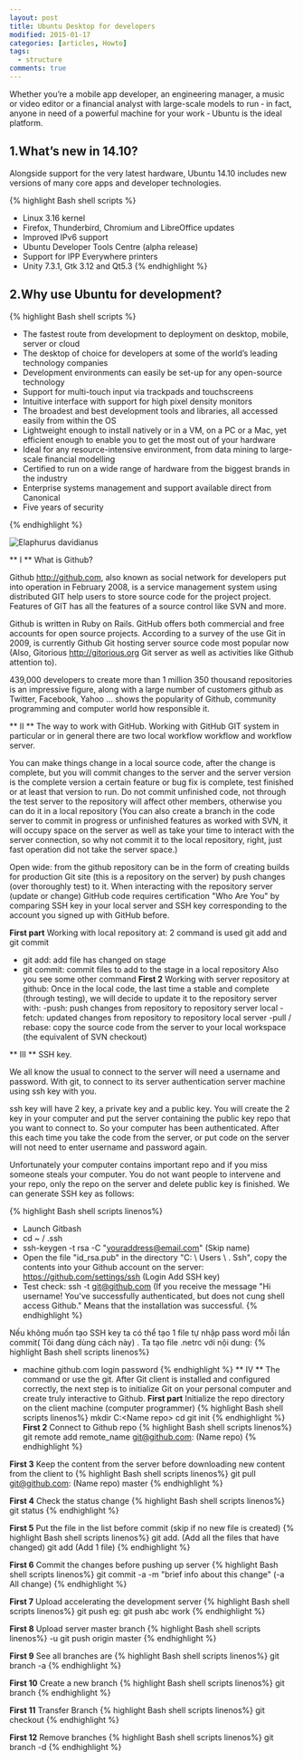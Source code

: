 ```yaml
---
layout: post
title: Ubuntu Desktop for developers
modified: 2015-01-17
categories: [articles, Howto]
tags: 
  - structure
comments: true
---
```

Whether you’re a mobile app developer, an engineering manager, a music or video editor or a financial analyst with large-scale models to run ‐ in fact, anyone in need of a powerful machine for your work ‐ Ubuntu is the ideal platform.

## 1.What’s new in 14.10?

Alongside support for the very latest hardware, Ubuntu 14.10 includes new versions of many core apps and developer technologies.

{% highlight Bash shell scripts %}
- Linux 3.16 kernel
- Firefox, Thunderbird, Chromium and LibreOffice updates
- Improved IPv6 support
- Ubuntu Developer Tools Centre (alpha release)
- Support for IPP Everywhere printers
- Unity 7.3.1, Gtk 3.12 and Qt5.3
{% endhighlight %}

## 2.Why use Ubuntu for development?


{% highlight Bash shell scripts %}

- The fastest route from development to deployment on desktop, mobile, server or cloud
- The desktop of choice for developers at some of the world’s leading technology companies
- Development environments can easily be set-up for any open-source technology
- Support for multi-touch input via trackpads and touchscreens
- Intuitive interface with support for high pixel density monitors
- The broadest and best development tools and libraries, all accessed easily from within the OS
- Lightweight enough to install natively or in a VM, on a PC or a Mac, yet efficient enough to enable you to get the most out of your hardware
- Ideal for any resource-intensive environment, from data mining to large-scale financial modelling
- Certified to run on a wide range of hardware from the biggest brands in the industry
- Enterprise systems management and support available direct from Canonical
- Five years of security

{% endhighlight %}

![Elaphurus davidianus](http://labs.septeni-technology.jp/wp-content/uploads/2013/08/github-bi-hack.jpg "Père David's deer")

** I ** What is Github?

Github http://github.com, also known as social network for developers put into operation in February 2008, is a service management system using distributed GIT help users to store source code for the project project. Features of GIT has all the features of a source control like SVN and more.

Github is written in Ruby on Rails. GitHub offers both commercial and free accounts for open source projects. According to a survey of the use Git in 2009, is currently Github Git hosting server source code most popular now (Also, Gitorious http://gitorious.org Git server as well as activities like Github attention to).

439,000 developers to create more than 1 million 350 thousand repositories is an impressive figure, along with a large number of customers github as Twitter, Facebook, Yahoo ... shows the popularity of Github, community programming and computer world how responsible it.

** II ** The way to work with GitHub.
Working with GitHub GIT system in particular or in general there are two local workflow workflow and workflow server.

You can make things change in a local source code, after the change is complete, but you will commit changes to the server and the server version is the complete version a certain feature or bug fix is complete, test finished or at least that version to run. Do not commit unfinished code, not through the test server to the repository will affect other members, otherwise you can do it in a local repository (You can also create a branch in the code server to commit in progress or unfinished features as worked with SVN, it will occupy space on the server as well as take your time to interact with the server connection, so why not commit it to the local repository, right, just fast operation did not take the server space.)

Open wide: from the github repository can be in the form of creating builds for production Git site (this is a repository on the server) by push changes (over thoroughly test) to it.
When interacting with the repository server (update or change) GitHub code requires certification "Who Are You" by comparing SSH key in your local server and SSH key corresponding to the account you signed up with GitHub before.

 **First part** Working with local repository at: 2 command is used git add and git commit
 - git add: add file has changed on stage
 - git commit: commit files to add to the stage in a local repository
Also you see some other command
**First 2** Working with server repository at github:
Once in the local code, the last time a stable and complete (through testing), we will decide to update it to the repository server with:
-push: push changes from repository to repository server local
-fetch: updated changes from repository to repository local server
-pull / rebase: copy the source code from the server to your local workspace (the equivalent of SVN checkout)

** III ** SSH key.

We all know the usual to connect to the server will need a username and password. With git, to connect to its server authentication server machine using ssh key with you.

ssh key will have 2 key, a private key and a public key. You will create the 2 key in your computer and put the server containing the public key repo that you want to connect to. So your computer has been authenticated. After this each time you take the code from the server, or put code on the server will not need to enter username and password again.

Unfortunately your computer contains important repo and if you miss someone steals your computer. You do not want people to intervene and your repo, only the repo on the server and delete public key is finished. We can generate SSH key as follows:

{% highlight Bash shell scripts linenos%}
- Launch Gitbash
- cd ~ / .ssh
- ssh-keygen -t rsa -C "youraddress@email.com" (Skip name)
- Open the file "id_rsa.pub" in the directory "C: \ Users \ <name> \. Ssh", copy the contents into your Github account on the server: https://github.com/settings/ssh (Login Add SSH key)
- Test check: ssh -t git@github.com (If you receive the message "Hi username! You've successfully authenticated, but does not cung shell access Github." Means that the installation was successful.
{% endhighlight %}

Nếu không muốn tạo SSH key ta có thể tạo 1 file tự nhập pass word mỗi lần commit( Tôi đang dùng cách này) . Ta tạo file .netrc với nội dung:
{% highlight Bash shell scripts linenos%}
- machine github.com
  login <account github>
  password <password>
{% endhighlight %}
** IV ** The command or use the git.
After Git client is installed and configured correctly, the next step is to initialize Git on your personal computer and create truly interactive to Github.
 **First part** Initialize the repo directory on the client machine (computer programmer)
{% highlight Bash shell scripts linenos%}
mkdir C:\<Name repo>
cd <Name repo>
git init
{% endhighlight %}
**First 2** Connect to Github repo
{% highlight Bash shell scripts linenos%}
git remote add remote_name git@github.com: (Name repo)
{% endhighlight %}

**First 3** Keep the content from the server before downloading new content from the client to
{% highlight Bash shell scripts linenos%}
git pull git@github.com: (Name repo) master
{% endhighlight %}

**First 4** Check the status change
{% highlight Bash shell scripts linenos%}
git status
{% endhighlight %}

**First 5** Put the file in the list before commit (skip if no new file is created)
{% highlight Bash shell scripts linenos%}
git add. (Add all the files that have changed)
git add <file path> (Add 1 file)
{% endhighlight %}

**First 6** Commit the changes before pushing up server
{% highlight Bash shell scripts linenos%}
git commit -a -m "brief info about this change" (-a All change)
{% endhighlight %}

**First 7** Upload accelerating the development server
{% highlight Bash shell scripts linenos%}
git push <remote-name> <branch-name>
eg: git push abc work
{% endhighlight %}

**First 8** Upload server master branch
{% highlight Bash shell scripts linenos%}
-u git push origin master
{% endhighlight %}

**First 9** See all branches are
{% highlight Bash shell scripts linenos%}
git branch -a
{% endhighlight %}

**First 10** Create a new branch
{% highlight Bash shell scripts linenos%}
git branch <new name>
{% endhighlight %}

**First 11** Transfer Branch
{% highlight Bash shell scripts linenos%}
git checkout <branch name>
{% endhighlight %}

**First 12** Remove branches
{% highlight Bash shell scripts linenos%}
git branch -d <branch name>
{% endhighlight %}
